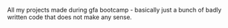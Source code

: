 All my projects made during gfa bootcamp - basically just a bunch of badly written code that does not make any sense.
